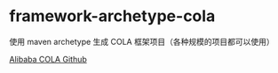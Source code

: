 # framework-archetype-cola

使用 maven archetype 生成 COLA 框架项目（各种规模的项目都可以使用）

[Alibaba COLA Github](https://github.com/alibaba/COLA)
